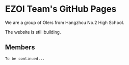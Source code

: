 # EZOI Team's GitHub Pages

We are a group of OIers from Hangzhou No.2 High School.

The website is still building.

## Members

```plain
To be continued...
```
